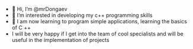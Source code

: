 - 👋 Hi, I’m @mrDongaev
- 👀 I’m interested in developing my c++ programming skills
- 🌱 I am now learning to program simple applications, learning the basics of C ++
- I will be very happy if I get into the team of cool specialists and will be useful in the implementation of projects
<!---
mrDongaev/mrDongaev is a ✨ special ✨ repository because its `README.md` (this file) appears on your GitHub profile.
You can click the Preview link to take a look at your changes.
--->
